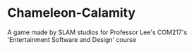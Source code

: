 # Chameleon-Calamity
A game made by SLAM studios for Professor Lee's COM217's 'Entertainment Software and Design' course
